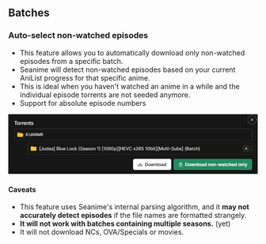 ## Batches

### Auto-select non-watched episodes

- This feature allows you to automatically download only non-watched episodes from a specific batch.
- Seanime will detect non-watched episodes based on your current AniList progress for that specific anime.
- This is ideal when you haven't watched an anime in a while and the individual episode torrents are not seeded anymore.
- Support for absolute episode numbers

![img_10.png](assets/img_10.png)

#### Caveats

- This feature uses Seanime's internal parsing algorithm, and it **may not accurately detect episodes** if the file
  names
  are formatted strangely.
- **It will not work with batches containing multiple seasons.** (yet)
- It will not download NCs, OVA/Specials or movies.
